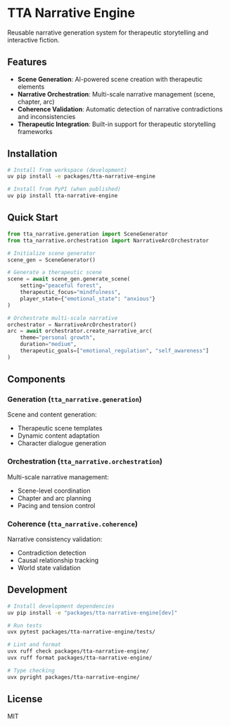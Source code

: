 # TTA Narrative Engine

Reusable narrative generation system for therapeutic storytelling and interactive fiction.

## Features

- **Scene Generation**: AI-powered scene creation with therapeutic elements
- **Narrative Orchestration**: Multi-scale narrative management (scene, chapter, arc)
- **Coherence Validation**: Automatic detection of narrative contradictions and inconsistencies
- **Therapeutic Integration**: Built-in support for therapeutic storytelling frameworks

## Installation

```bash
# Install from workspace (development)
uv pip install -e packages/tta-narrative-engine

# Install from PyPI (when published)
uv pip install tta-narrative-engine
```

## Quick Start

```python
from tta_narrative.generation import SceneGenerator
from tta_narrative.orchestration import NarrativeArcOrchestrator

# Initialize scene generator
scene_gen = SceneGenerator()

# Generate a therapeutic scene
scene = await scene_gen.generate_scene(
    setting="peaceful forest",
    therapeutic_focus="mindfulness",
    player_state={"emotional_state": "anxious"}
)

# Orchestrate multi-scale narrative
orchestrator = NarrativeArcOrchestrator()
arc = await orchestrator.create_narrative_arc(
    theme="personal growth",
    duration="medium",
    therapeutic_goals=["emotional_regulation", "self_awareness"]
)
```

## Components

### Generation (`tta_narrative.generation`)

Scene and content generation:
- Therapeutic scene templates
- Dynamic content adaptation
- Character dialogue generation

### Orchestration (`tta_narrative.orchestration`)

Multi-scale narrative management:
- Scene-level coordination
- Chapter and arc planning
- Pacing and tension control

### Coherence (`tta_narrative.coherence`)

Narrative consistency validation:
- Contradiction detection
- Causal relationship tracking
- World state validation

## Development

```bash
# Install development dependencies
uv pip install -e "packages/tta-narrative-engine[dev]"

# Run tests
uvx pytest packages/tta-narrative-engine/tests/

# Lint and format
uvx ruff check packages/tta-narrative-engine/
uvx ruff format packages/tta-narrative-engine/

# Type checking
uvx pyright packages/tta-narrative-engine/
```

## License

MIT
